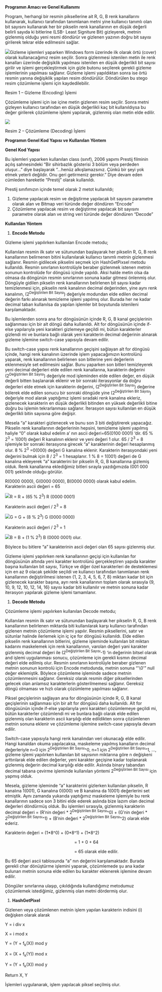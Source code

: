 ﻿**Programın Amacı ve Genel Kullanımı**

Program, herhangi bir resmin piksellerine ait R, G, B renk kanallarını kullanarak, kullanıcı tarafından tanımlanan metni yine kullanıcı tanımlı olan bit sayısını kullanarak her bir pikselin renk kanallarının en düşük değerli belirli sayıda ki bitlerine (LSB- Least Signiture Bit) gizleyerek, metnin gizlenmiş olduğu yeni resmi döndürür ve gizlenen yazının doğru bit sayısı girilerek tekrar elde edilmesini sağlar.

![](Presentation/md.img/001.jpeg)Gizleme işlemleri yaparken Windows form üzerinde ilk olarak örtü (cover) olarak kullanacağımız resim seçilir. Sonra gizlenmesi istenilen metin ile renk kanalları üzerinde değişiklik yapılması istenilen en düşük değerlikli bit sayısı girilir ve işlemi gerçekleştirmek için gizle butonu seçilerek gerekli gizleme işlemlerinin yapılması sağlanır. Gizleme işlemi yapıldıktan sonra ise örtü resmin yanına değişiklik yapılan resim döndürülür. Döndürülen bu stego resim çözümleme işlemi için kaydedilebilir.

Resim 1 – Gizleme (Encoding) İşlemi

Çözümleme işlemi için ise içine metin gizlenen resim seçilir. Sonra metni gizleyen kullanıcı tarafından en düşük değerlikli kaç bit kullanıldıysa bu değer girilerek çözümleme işlemi yapılarak, gizlenmiş olan metin elde edilir.

![](Presentation/md.img/002.jpeg)

Resim 2 – Çözümleme (Decoding) İşlemi

**Programın Genel Kod Yapısı ve Kullanılan Yöntem**

**Genel Kod Yapısı**

Bu işlemleri yaparken kullanılan class (sınıf), 2006 yapımı Prestij filminin açılış sahnesindeki “Bir sihirbazlık gösterisi 3 bölüm veya perdeden oluşur…” diye başlayarak “…henüz alkışlamazsınız. Çünkü bir şeyi yok etmek yeterli değildir. Onu geri getirmeniz gerekir.”  Diye devam eden cümleden hareketle “Prestij” olarak kullanıldı.

Prestij sınıfımızın içinde temel olarak 2 metot kullanıldı;

1) Gizleme yapılacak resim ve değiştirme yapılacak bit sayısını parametre olarak alan ve Bitmap veri türünde değer döndüren “Encode”
1) Çözümleme yapılacak resim ve değiştirme yapılacak bit sayısını parametre olarak alan ve string veri türünde değer döndüren “Decode”

**Kullanılan Yöntem**

1. **Encode Metodu**

Gizleme işlemi yapılırken kullanılan Encode metodu;

Kullanılan resmin ilk satır ve sütunundan başlayarak her pikselin R, G, B renk kanallarının belirnenen bitini kullanılarak kullanıcı tanımlı metnin gizlenmesi sağlanır. Resmin gidilecek pikselini seçmek için HashGetPixsel metodu kullanıldı. Resmin sınırlanın kontrolüyle beraber gizlenmek istenen metnin sonunun kontrolüde for döngüsü içinde yapıldı. Aksi halde metin olsa da olmasa da döngünün resmin sınırlarının sonuna kadar gitmesi önlenmiş olur. Döngüyle gidilen pikselin renk kanallarının belirlenen bit sayısı kadar temizlenmesi için, pikselin renk kanalının decimal değerinden, yine aynı renk kanalının, (2<sup>Değiştirilen Bit Sayısı</sup>) değeriyle modundan elde edilen decimal değerin farkı alınarak temizleme işlemi yapılmış olur. Burada her ne kadar decimal taban kullanılsa da yapılan işlemler bit boyutunda istenileni karşılamaktadır.

Bu işlemlerden sonra ana for döngüsünün içinde R, G, B kanal geçişlerinin sağlanması için bir alt döngü daha kullanıldı. Alt for döngüsünün içinde if-else yapılarıyla yeni karakteri gizlemeye geçildi mi, bütün karakterler gizlendi mi ve bunlara bağlı olarak yeni karakterin decimal değerinin alınarak gizleme işlemine switch-case yapısıyla devam edilir. 

Bu switch-case yapısı renk kanallarının geçişini sağlayan alt for döngüsü içinde, hangi renk kanalının üzerinde işlem yapacağımızın kontrolünü yaparak, renk kanallarının belirlenen son bitlerine yeni değerlerin eklenmesiyle set edilmesini sağlar. Bunu yaparken son bitleri temizleyerek yeni decimal değerleri elde edilen renk kanallarına, karakterin değerini (2<sup>Değiştirilen Bit Sayısı</sup>) değeriyle mod işleminden elde edilen değer, en düşük değerli bitten başlanarak eklenir ve bir sonraki iterasyonlar da doğru değerleri elde etmek için karakterin değerini, (2<sup>Değiştirilen Bit Sayısı</sup>) değerine bölerek elde edilen sonucu bir sonraki döngüde yine (2<sup>Değiştirilen Bit Sayısı</sup>) değeriyle mod alarak yaptığımız işlemi sıradaki renk kanalına ekleriz, gizlenecek karakterin en düşük değerlikli bitinden en yüksek değerlikli bitine doğru bu işlemin tekrarlanması sağlanır. İterasyon sayısı kullanılan en düşük değerlikli bitin sayısına göre değişir. 

Mesela “a” karakteri gizlenecek ve bunu son 3 biti değiştirerek yapacağız. Pikselin renk kanallarının değerlerinin hepsini, temizleme işlemi yapılmış haliyle “0” olarak kabul edelim a’ nın ascii değeri=65(0100 0001) ‘dir. 65 % 2<sup>3</sup> = 1(001) değeri R kanalının eklenir ve yeni değeri 1 olur. 65 / 2<sup>3</sup> = 8 işlemiyle bir sonraki iterasyona girecek “a” karakterinin değeri hesaplanmış olur. 8 % 2<sup>3</sup> =0(000) değeri G kanalına eklenir. Karakterin iterasyondaki yeni değerini bulmak için 8 / 2<sup>3</sup> = 1 hesaplanır. 1 % 8 = 1(001) değeri de G kanalına ekleyerek “a” karakterini bir pikselin R, G, B kanallarına gizlemiş olduk. Renk kanallarına eklediğimiz bitleri sırayla yazdığımızda (001 000 001) şeklinde olduğu görülür. 

R(0000 0000), G(0000 0000), B(0000 0000) olarak kabul edelim. Karakterin ascii değeri = 65

![](Presentation/md.img/003.png)R = R + (65 % 2<sup>3</sup>)                 R (0000 0001)

Karakterin ascii değeri / 2<sup>3</sup> = 8

![](Presentation/md.img/003.png)G = G + (8 % 2<sup>3</sup>)                 G (0000 0000)

Karakterin ascii değeri / 2<sup>3</sup> = 1

![](Presentation/md.img/003.png)B = B + (1 % 2<sup>3</sup>)                 B (0000 0001) olur.

Böylece bu bitlere “a” karakterinin ascii değeri olan 65 sayısı gizlenmiş olur.

Gizleme işlemi yapılırken renk kanallarının geçişi için kullanılan for döngüsünün altında yeni karakter kontrolünü gerçekleştiren yapıda karakter başına kullanılan bit sayısı, Türkçe ve diğer özel karakterleri de desteklemesi için en az 9 olacak şekilde seçildi ve kullanıcı tarafından tanımlanan renk kanallarının değiştirilmesi istenen {1, 2, 3, 4, 5, 6, 7, 8} miktarı kadar bit için gizlenecek karakter başına, ayrı renk kanallarının toplam olarak sırasıyla {9, 10, 9, 12, 10, 12, 14, 16} sayısı kadar biti kullanılır ve metnin sonuna kadar iterasyon yapılarak gizleme işlemi tamamlanır.

1. **Decode Metodu**

Çözümleme işlemi yapılırken kullanılan Decode metodu;

Kullanılan resmin ilk satır ve sütunundan başlayarak her pikselin R, G, B renk kanallarının belirlenen miktarda biti kullanılarak karşı kullanıcı tarafından gizlenen metnin çözümleme işlemi yapılır. Resmin piksellerini, satır ve sütunlar halinde ilerlemek için iç içe for döngüsü kullanıldı. Elde edilen pikselin renk kanallarının bitlerini, gizleme işleminde kullanılan bit miktarı kadarını maskelemek için renk kanallarının, varolan değeri yani karakter gizlenmiş decimal değeri ile (2<sup>Değiştirilen Bit Sayısı</sup>-1) ‘in değerinin bitsel olarak and işlemi uygulanması sonucu, çözümleme için gerekli kısmın decimal değeri elde edilmiş olur. Resmin sınırlanın kontrolüyle beraber gizlenen metnin sonunun kontrolü için Encode metodunda, metnin sonuna “'\0'” null değer eklemiştik. Böylece çözümleme işleminde sadece metnin çözümlenmesini sağlanır. Gereksiz olarak resmin diğer piksellerinden gelecek olan anlamsız karakterlerin gösterilmemesi sağlanır. Gereksiz döngü olmaması ve hızlı olarak çözümleme yapılması sağlanır. 

Piksel geçişlerinin sağlayan ana for döngüsünün içinde R, G, B kanal geçişlerinin sağlanması için bir alt for döngüsü daha kullanıldı. Alt for döngüsünün içinde if-else yapılarıyla yeni karakteri çözümlemeye geçildi mi, bütün karakterler çözümlendi mi ve bunlara bağlı olarak elde edilen gizlenmiş olan karakterin ascii karşılığı elde edildikten sonra çözümlenen metnin sonuna eklenir ve çözümleme işlemine switch-case yapısıyla devam edilir.

Switch-case yapısıyla hangi renk kanalından veri okunacağı elde edilir. Hangi kanaldan okuma yapılacaksa, maskeleme yapılmış kanalların decimal değerleriyle n=0 için 2<sup>Değiştirilen Bit Sayısı</sup>^0, n=1 için 2<sup>Değiştirilen Bit Sayısı</sup>^1, …, gizleme işlemi yapılırken kullanılan bit sayısının miktarına göre n değişkeni arttırılarak elde edilen değerler, yeni karakter geçişine kadar toplanarak gizlenmiş değerin decimal karşılığı elde edilir. Aslında binary tabandan decimal tabana çevirme işleminde kullanılan yöntemi 2<sup>Değiştirilen Bit Sayısı</sup> için yapmış olduk.

Mesela, gizleme işleminde “a” karakterini gizlerken kullanılan pikselin, R kanalına 1(001), G kanalına 0(000) ve B kanalına da 1(001) değerlerini set etmiştik. Aynı zamanda yukarıda yaptığımız maskeleme işlemiyle bu renk kanallarının sadece son 3 bitini elde ederek aslında bize lazım olan decimal değerleri döndürmüş olduk. Bu işlemleri sırasıyla, gizlenmiş karakterin decimal değeri = (R’nin değeri \* 2<sup>Değiştirilen Bit Sayısı</sup>^0) + (G’nin değeri \* 2<sup>Değiştirilen Bit Sayısı</sup>^1) + (B’nin değeri \* 2<sup>Değiştirilen Bit Sayısı</sup>^2) olarak elde ederiz. 

Karakterin değeri = (1\*8^0) + (0\*8^1) + (1\*8^2)

`                                `= 1 + 0 + 64

`                                `= 65 olarak elde edilir.

Bu 65 değeri ascii tablosunda “a” nın değerini karşılamaktadır. Burada gerekli char dönüştürme işlemini yaparak, çözümlemede şu ana kadar bulunan metnin sonuna elde edilen bu karakter eklenerek işlemine devam edilir.

Döngüler sınırlarına ulaşıp, çıkıldığında kullandığımız metodumuz çözümlemek istediğimiz, gizlenmiş olan metni dördermiş olur. 


1. **HashGetPixel**

Gizlenen veya çözümlenen metnin işlem yapılan karakterin indisini (i) değişken olarak alarak

Y = i div x

X = i mod x

Y = (Y + f<sub>k</sub>(X)) mod y

X = (X + f<sub>k</sub>(Y)) mod x

Y = (Y + f<sub>k</sub>(X)) mod y

Return X, Y

İşlemleri uygulanarak, işlem yapılacak piksel seçilmiş olur. 
